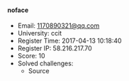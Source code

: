 #### noface  

* Email: 1170890321@qq.com  
* University: ccit  
* Register Time: 2017-04-13 10:18:40  
* Register IP: 58.216.217.70  
* Score: 10  
* Solved challenges: 
  * Source  

